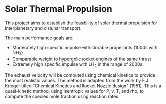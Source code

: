 # Solar Thermal Propulsion
This project aims to establish the feasibility of solar thermal propulsion for interplanetary and cislunar transport. 

The main performance goals are:
* Moderately high specific impulse with storable propellants (1000s with NH<sub>3</sub>)
* Comparable weight to hypergolic rocket engines of the same thrust
* Extremely high specific impulse with LH<sub>2</sub> in the range of 2000s.

The exhaust velocity will be computed using chemical kinetics to provide the most realistic values. The method is adapted from the work by F.J Krieger titled "Chemical Kinetics and Rocket Nozzle design" (1951). This is a quasi-kinetic method, using isentropic values for P, v, T, and rho, to compute the species mole fraction using reaction rates.
